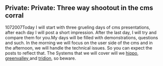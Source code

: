 <article><h2>Private: Private: Three way shootout in the cms corral</h2><time><span class="day">10</span><span class="month">7</span><span class="year">2007</span></time>Today I will start with three grueling days of cms presentations, after each day I will post a short impression. After the last day, I will try and compare them for you.My days will be filled with demonstrations, questions and such. In the morning we will focus on the user side of the cms and in the afternoon, we will handle the technical issues. So you can expect the posts to reflect that. The Systems that we will cover will we <a href="http://www.hippo.nl">hippo</a>, <a href="http://www.greenvalley.nl/index.jsp?objectid=7754">greenvalley </a>and <a href="http://www.tridion.nl/">tridion</a>, so beware.</article>